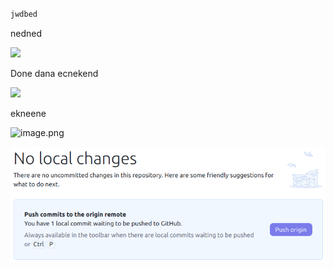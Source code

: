<img src="file:///home/game_changer/.config/marktext/images/2021-03-01-11-06-34-image.png" title="" alt="" width="425">

```python
jwdbed
```

nedned



![](/home/game_changer/.config/marktext/images/2021-03-01-11-14-28-image.png)

Done dana ecnekend

![](/home/game_changer/.config/marktext/images/2021-03-01-11-16-10-image.png)

ekneene

![image.png](attachment:a8d0deef-f4d6-4845-b5de-dcaeffe2811c.png)


![](2021-03-01-11-48-40.png)
